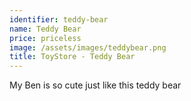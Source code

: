 ```yaml
---
identifier: teddy-bear
name: Teddy Bear
price: priceless
image: /assets/images/teddybear.png
title: ToyStore - Teddy Bear
---
```

My Ben is so cute just like this teddy bear
